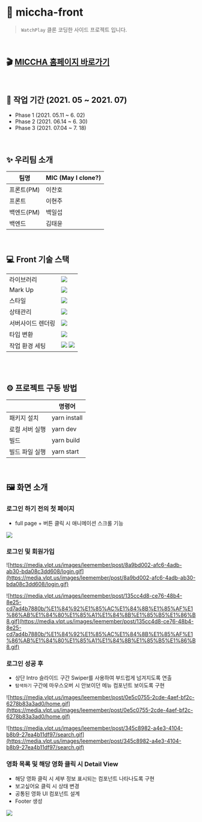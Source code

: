# 🎈 miccha-front

> `WatchPlay` 클론 코딩한 사이드 프로젝트 입니다.

<br>

## 🎬 [MICCHA 홈페이지 바로가기](https://miccha.vercel.app/)

<br>

## 🎨 작업 기간 (2021. 05 ~ 2021. 07)

- Phase 1 (2021. 05.11 ~ 6. 02)
- Phase 2 (2021. 06.14 ~ 6. 30)
- Phase 3 (2021. 07.04 ~ 7. 18)

<br>

## ✨ 우리팀 소개

| 팀명       | MIC (May I clone?) |
| ---------- | ------------------ |
| 프론트(PM) | 이찬호             |
| 프론트     | 이현주             |
| 백엔드(PM) | 백일섭             |
| 백엔드     | 김태윤             |

<br>

## 💻 Front 기술 스택

|                   |                                                                                                                                                                                                                 |
| ----------------- | --------------------------------------------------------------------------------------------------------------------------------------------------------------------------------------------------------------- |
| 라이브러리        | <img src="https://img.shields.io/badge/React-61DAFB?style=flat-square&logo=React&logoColor=white"/>                                                                                                             |
| Mark Up           | <img src="https://img.shields.io/badge/HTML-E34F26?style=flat-square&logo=HTML5&logoColor=white"/>                                                                                                              |
| 스타일            | <img src="https://img.shields.io/badge/Emotion-DB7093?style=flat-square&logo=Styled-components&logoColor=white"/>                                                                                               |
| 상태관리          | <img src="https://img.shields.io/badge/Recoil-001add?style=flat-square&logoColor=white"/>                                                                                                                       |
| 서버사이드 렌더링 | <img src="https://img.shields.io/badge/Next-000000?style=flat-square&logo=Next.js&logoColor=white"/>                                                                                                            |
| 타입 변환         | <img src="https://img.shields.io/badge/TypeScript-3178C6?style=flat-square&logo=TypeScript&logoColor=white"/>                                                                                                   |
| 작업 환경 세팅    | <img src="https://img.shields.io/badge/Prettier-F7B93E?style=flat-square&logo=Prettier&logoColor=white"/> <img src="https://img.shields.io/badge/Eslint-4B3263?style=flat-square&logo=Eslint&logoColor=white"/> |

<br>
<br>

## ⚙️ 프로젝트 구동 방법

|                | 명령어       |
| -------------- | ------------ |
| 패키지 설치    | yarn install |
| 로컬 서버 실행 | yarn dev     |
| 빌드           | yarn build   |
| 빌드 파일 실행 | yarn start   |

<br>

## 🖼  화면 소개

### **로그인 하기 전의 첫 페이지**

- full page + 버튼 클릭 시 애니메이션 스크롤 기능

![](https://images.velog.io/images/leemember/post/5e8aebb0-d6ef-4bca-8bc8-b285e63149d4/%E1%84%86%E1%85%A6%E1%84%8B%E1%85%B5%E1%86%AB%E1%84%91%E1%85%A6%E1%84%8B%E1%85%B5%E1%84%8C%E1%85%B5.gif)

### 로그인 및 회원가입

![https://media.vlpt.us/images/leemember/post/8a9bd002-afc6-4adb-ab30-bda08c3dd608/login.gif](https://media.vlpt.us/images/leemember/post/8a9bd002-afc6-4adb-ab30-bda08c3dd608/login.gif)

![https://media.vlpt.us/images/leemember/post/135cc4d8-ce76-48b4-8e25-cd7ad4b7880b/%E1%84%92%E1%85%AC%E1%84%8B%E1%85%AF%E1%86%AB%E1%84%80%E1%85%A1%E1%84%8B%E1%85%B5%E1%86%B8.gif](https://media.vlpt.us/images/leemember/post/135cc4d8-ce76-48b4-8e25-cd7ad4b7880b/%E1%84%92%E1%85%AC%E1%84%8B%E1%85%AF%E1%86%AB%E1%84%80%E1%85%A1%E1%84%8B%E1%85%B5%E1%86%B8.gif)

### 로그인 성공 후

- 상단 Intro 슬라이드 구간 Swiper를 사용하여 부드럽게 넘겨지도록 연출
- `탐색하기` 구간에 마우스오버 시 안보이던 메뉴 컴포넌트 보이도록 구현

![https://media.vlpt.us/images/leemember/post/0e5c0755-2cde-4aef-bf2c-6278b83a3ad0/home.gif](https://media.vlpt.us/images/leemember/post/0e5c0755-2cde-4aef-bf2c-6278b83a3ad0/home.gif)

![https://media.vlpt.us/images/leemember/post/345c8982-a4e3-4104-b8b9-27ea4b11df97/search.gif](https://media.vlpt.us/images/leemember/post/345c8982-a4e3-4104-b8b9-27ea4b11df97/search.gif)

### 영화 목록 및 해당 영화 클릭 시 Detail View

- 해당 영화 클릭 시 세부 정보 표시되는 컴포넌트 나타나도록 구현
- 보고싶어요 클릭 시 상태 변경
- 공통된 영화 UI 컴포넌트 설계
- Footer 생성

![](https://images.velog.io/images/leemember/post/de095f34-2dfc-43eb-a97c-8e5bcf24f888/home3.gif)

